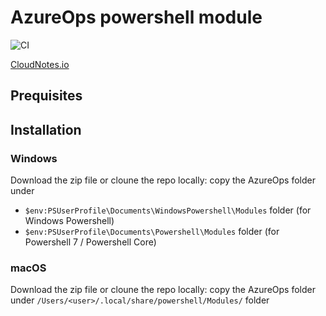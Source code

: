 # AzureOps powershell module

![CI](https://github.com/carlocardella/AzureOps/workflows/CI/badge.svg)

[CloudNotes.io](https://www.cloudnotes.io)

## Prequisites


## Installation

### Windows

Download the zip file or cloune the repo locally: copy the AzureOps folder under

- `$env:PSUserProfile\Documents\WindowsPowershell\Modules` folder (for Windows Powershell)
- `$env:PSUserProfile\Documents\Powershell\Modules` folder (for Powershell 7 / Powershell Core)

### macOS

Download the zip file or cloune the repo locally: copy the AzureOps folder under `/Users/<user>/.local/share/powershell/Modules/` folder
